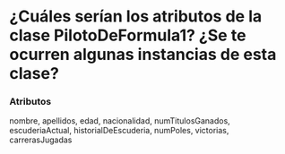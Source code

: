 # ¿Cuáles serían los atributos de la clase PilotoDeFormula1? ¿Se te ocurren algunas instancias de esta clase?

### Atributos

nombre, apellidos, edad, nacionalidad, numTitulosGanados, escuderiaActual, historialDeEscuderia, numPoles, victorias, carrerasJugadas

